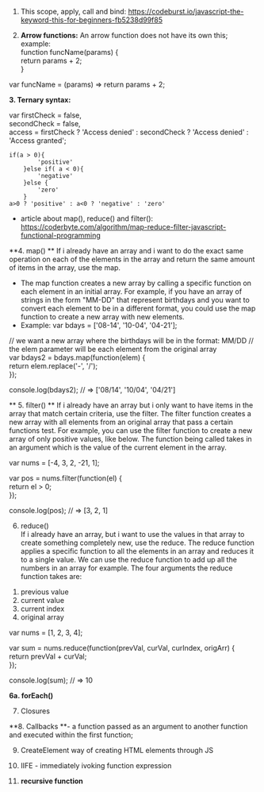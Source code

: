 1. This scope, apply, call and bind:
 https://codeburst.io/javascript-the-keyword-this-for-beginners-fb5238d99f85

2. **Arrow functions:**
An arrow function does not have its own this;
example:  
function funcName(params) {  
   return params + 2;   
 }

var funcName = (params) => return params + 2; 

**3. Ternary syntax:**

var firstCheck = false,  
    secondCheck = false,  
    access = firstCheck ? 'Access denied' : secondCheck ? 'Access denied' : 'Access granted';  
    
    if(a > 0){    
    		'positive'  
    	}else if( a < 0){  
    		'negative'  
    	}else {  
    		'zero'  
    	}
    a>0 ? 'positive' : a<0 ? 'negative' : 'zero'
    
    
  - article about map(), reduce() and filter():
 https://coderbyte.com/algorithm/map-reduce-filter-javascript-functional-programming  	
    	
 **4. map()  **
 If i already have an array and i want to do the exact same operation on each of the elements in the array and return the same amount of items in the array, use the map.
 - The map function creates a new array by calling a specific function on each element in an initial array. For example, if you have an array of strings in the form "MM-DD" that represent birthdays and you want to convert each element to be in a different format, you could use the map function to create a new array with new elements. 
 - Example:
var bdays = ['08-14', '10-04', '04-21']; 

// we want a new array where the birthdays will be in the format: MM/DD
// the elem parameter will be each element from the original array   
var bdays2 = bdays.map(function(elem) {   
  return elem.replace('-', '/');  
});  

console.log(bdays2); // => ['08/14', '10/04', '04/21']
 
** 5. filter()   **
 If i already have an array but i only want to have items in the array that match certain criteria, use the filter. 
 The filter function creates a new array with all elements from an original array that pass a certain functions test. For example, you can use the filter function to create a new array of only positive values, like below. The function being called takes in an argument which is the value of the current element in the array.
 
 var nums = [-4, 3, 2, -21, 1];  

var pos = nums.filter(function(el) {  
  return el > 0;  
});  

console.log(pos); // => [3, 2, 1]  
 
 6. reduce()  
 If i already have an array, but i want to use the values in that array to create something completely new, use the reduce.
 The reduce function applies a specific function to all the elements in an array and reduces it to a single value.  We can use the reduce function to add up all the numbers in an array for example. The four arguments the reduce function takes are:
 
1) previous value  
2) current value  
3) current index  
4) original array  

var nums = [1, 2, 3, 4];  

var sum = nums.reduce(function(prevVal, curVal,   curIndex, origArr) {  
  return prevVal + curVal;  
});  

console.log(sum); // => 10    
 
**6a. forEach()**   


7. Closures

**8. Callbacks **- a function passed as an argument to another function and executed within the first function;

9. CreateElement way of creating HTML elements through JS

10. IIFE - immediately ivoking function expression

11. **recursive function**